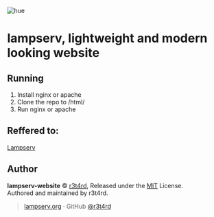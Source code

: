 ![hue](https://wooh.pw/a/cjqpre.png)
# lampserv, lightweight and modern looking website

## Running
1. Install nginx or apache
2. Clone the repo to /html/
3. Run nginx or apache

## Reffered to:
[Lampserv](https://vk.com/lampserv)

## Author
**lampserv-website** © [r3t4rd](https://github.com/r3t4rd), Released under the [MIT](https://github.com/r3t4rd/lampserv-website/blob/master/LICENSE) License.<br>
Authored and maintained by r3t4rd.

> [lampserv.org](https://lampserv.org) · GitHub [@r3t4rd](https://github.com/r3t4rd)
